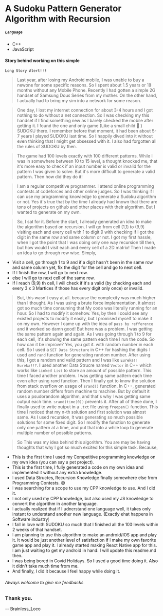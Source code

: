# A Sudoku Pattern Generator Algorithm with Recursion
##### `Language`
- C++
- JavaScript
#### Story behind working on this simple
`Long Story Alert!!!`
>Last year, after losing my Android mobile, I was unable to buy a newone for some specific reasons. So I spent about 1.5 years or 18 months without any Mobile Phone. Recently I had gotten a simple 2G handset of Samsung Dous Series from my mother. On the other hand, I actually had to bring my sim into a network for some reason.

>One day, I lost my internet connection for about 3-4 hours and I got nothing to do without a net connection. So I was checking my this handset if I find something new as I barely checked the mobile after getting it. I found the one and only game (Like a small child 🙊 ) SUDOKU there. I remember before that moment, it had been about 5-7 years I played SUDOKU last time. So I happily dived into it without even thinking that I might get obsessed with it. I also had forgotten all the rules of SUDOKU by then.

>The game had 100 levels exactly with 100 different patterns. While I was in somewhere between 10 to 15 level, a thought knocked me, that it's more easy to check if an input number is valid or invalid for the pattern I was given to solve. But it's more difficult to generate a valid pattern. Then how did they do it! 

> I am a regular competitive programmer. I attend online programming contests at codeforces and other online judges. So I was thinking if I can use my programming knowledge to generate a Sudoku algorithm or not. Yes it's true that by the time I already had known that there are tons of projects on github and other places with their algorithm. But I wanted to generate on my own.

> So, I sat for it. Before the start, I already generated an idea to make the algorithm based on recursion. I will go from cell (1,1) to (9,9) visiting each and every cell with 1 to digit 9 with checking if I got the digit in the same row and same column or not. I got my first hassle, when I got the point that I was doing only one way recursion till then, but how would I visit each and every cell of a 2D matrix! Then I made an idea to go through row wise. 
Simply,
- Visit a cell, go through 1 to 9 and if a digit hasn't been in the same row and same column yet, fix the digit for the cell and go to next cell.
- If I finish the row, I will go to next row.
- else I will go to next cell of the same row.
- If I reach (9,9) th cell, I will check if it's a valid (by checking each and every 3 x 3 Martices if those has every digit only once) or invalid.

>But, this wasn't easy at all. because the complexity was much higher than I thought. As I was using a brute force implementation, it almost got so much time consuming that My code was literally running for an hour.
So I had to modify it somehow. Yes, by then I could see any existed projects to modify it easily, but I promised myself to make it on my own. However I came up with the idea of `pass by refference` and it worked so damn good! But here was a problem. I was getting the same pattern again and again. As I was going through 1 to 9 for each cell, it's showing the same pattern each time I run the code. So how can it be improve? Yes, you got it. with random number in each cell. So I used a `SET Data Structure` in C++ for  hashing the digits I used and `rand` function for generating random number. After using this, I got a random and valid pattern and I was like `Eureka!! Eureka!!?`. I used another Data Strucre named `Vector` in C++ which works like `Linked List` to store an amount of possible pattern. This time I faced another problem. I was getting same pattern each time even after using rand function. Then I finally got to know the solution from stack overflow on usage of `srand()` function. In C++, generated random number differs from machine to machine. But by default it uses a psudorandom algorithm, and that's why I was getting same output each time. `srand(time(0))` prevents it. After all of these done, I finally used to write output in a `.txt` file using `freopen()` function. This time I noticed that my n-th solution and first solution was almost same. As I used recursion, It was generating so much possible solutions for some fixed digit. So I modify the function to generate only one pattern at a time, and put that into a while loop to generate multiple number of possible patterns.


> So This was my idea behind this algorithm. You are may be having thoughts that why I got so much excited for this simple task. Because,
- This is the first time I used my Competitive programming knowledge on my own idea (you can say a pet project).
- This is the first time, I fully generated a code on my own idea and implemented it without any extra knowledge.
- I used Data Structes, Recursion Knowledge finally somewhere else from Programming Contests. 😅
- I was searching for a scope to use my CPP knowledge to use. And I did it.
- I not only used my CPP knowledge, but also used my JS knowledge to convert the algorithm in another language.
- I actually realized that if I udnerstand one language well, it takes only instant to understand another new language. (Exactly ehat happens in Software industry)
- I fall in love with SUDOKU so much that I finished all the 100 levels within 2 weeks of that handset.
- I am planning to use this algorithm to make an android/IOS app and play it. It would be just another level of satisfaction if I make my own favorite game app and play it. I already started making React Native app for this. I am just waiting to get my android in hand. I will update this readme.md then.
- I was being bored in Covid Holidays. So I used a good time doing it. Also it didn't take much time from me.
- And finally, I did it because I feel happy while doing it.
###### Always welcome to give me feedbacks
### Thank you.
--  Brainless_Loco
